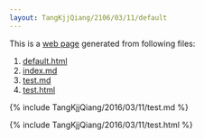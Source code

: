 ```yaml
---
layout: TangKjjQiang/2106/03/11/default
---
```


This is a [web page](http://bigdata-mindstorms.github.io/jekyll-playground/public/TangKjjQiang/2016/03/11/index.html) generated from following files:

1. [default.html](https://github.com/bigdata-mindstorms/jekyll-playground/blob/gh-pages/_layouts/TangKjjQiang/2016/03/11/default.html)
2. [index.md](https://github.com/bigdata-mindstorms/jekyll-playground/blob/gh-pages/public/TangKjjQiang/2016/03/11/index.md)
3. [test.md](https://github.com/bigdata-mindstorms/jekyll-playground/blob/gh-pages/_includes/TangKjjQiang/2016/03/11/test.md)
4. [test.html](https://github.com/bigdata-mindstorms/jekyll-playground/blob/gh-pages/_includes/TangKjjQiang/2016/03/11/test.html)

{% include TangKjjQiang/2016/03/11/test.md %}

{% include TangKjjQiang/2016/03/11/test.html %}
